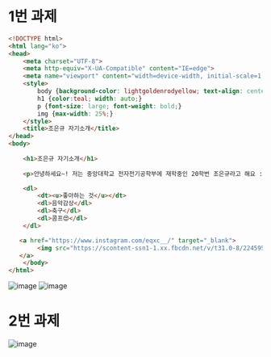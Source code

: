 # 1번 과제

```html
<!DOCTYPE html>
<html lang="ko">
<head>
    <meta charset="UTF-8">
    <meta http-equiv="X-UA-Compatible" content="IE=edge">
    <meta name="viewport" content="width=device-width, initial-scale=1.0">
    <style>
        body {background-color: lightgoldenrodyellow; text-align: center;}
        h1 {color:teal; width: auto;}
        p {font-size: large; font-weight: bold;}
        img {max-width: 25%;}
    </style>
    <title>조은규 자기소개</title>
</head>
<body>
    
    <h1>조은규 자기소개</h1>
    
    <p>안녕하세요~! 저는 중앙대학교 전자전기공학부에 재학중인 20학번 조은규라고 해요 :D</p>

    <dl>
        <dt><u>좋아하는 것</u></dt>
        <dl>음악감상</dl>
        <dl>축구</dl>
        <dl>콤프😍</dl>
    </dl>

   <a href="https://www.instagram.com/eqxc__/" target="_blank"> 
        <img src="https://scontent-ssn1-1.xx.fbcdn.net/v/t31.0-8/22459526_1516509008442233_6677624577485934147_o.jpg?_nc_cat=110&ccb=1-3&_nc_sid=174925&_nc_ohc=jZnlNxPksWgAX9pnWjJ&_nc_ht=scontent-ssn1-1.xx&oh=5dc48549a55acbc442c037dfe7500d6b&oe=608517EC" alt="힙찔이 EQ"></img>
   </a>
    </body>
</html>
```
![image](https://user-images.githubusercontent.com/80961348/112710172-80e30400-8f02-11eb-8599-8b50b92f79fe.png)
![image](https://user-images.githubusercontent.com/80961348/112710177-83ddf480-8f02-11eb-8c93-24fa93fff2d1.png)

# 2번 과제
![image](https://user-images.githubusercontent.com/80961348/112710185-935d3d80-8f02-11eb-8bd3-02b97135b3da.png)


